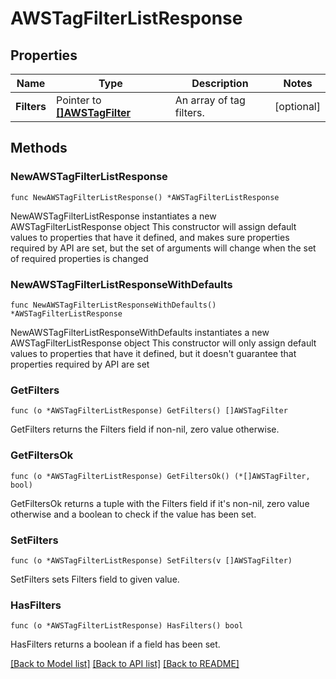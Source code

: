 # AWSTagFilterListResponse

## Properties

Name | Type | Description | Notes
---- | ---- | ----------- | ------
**Filters** | Pointer to [**[]AWSTagFilter**](AWSTagFilter.md) | An array of tag filters. | [optional] 

## Methods

### NewAWSTagFilterListResponse

`func NewAWSTagFilterListResponse() *AWSTagFilterListResponse`

NewAWSTagFilterListResponse instantiates a new AWSTagFilterListResponse object
This constructor will assign default values to properties that have it defined,
and makes sure properties required by API are set, but the set of arguments
will change when the set of required properties is changed

### NewAWSTagFilterListResponseWithDefaults

`func NewAWSTagFilterListResponseWithDefaults() *AWSTagFilterListResponse`

NewAWSTagFilterListResponseWithDefaults instantiates a new AWSTagFilterListResponse object
This constructor will only assign default values to properties that have it defined,
but it doesn't guarantee that properties required by API are set

### GetFilters

`func (o *AWSTagFilterListResponse) GetFilters() []AWSTagFilter`

GetFilters returns the Filters field if non-nil, zero value otherwise.

### GetFiltersOk

`func (o *AWSTagFilterListResponse) GetFiltersOk() (*[]AWSTagFilter, bool)`

GetFiltersOk returns a tuple with the Filters field if it's non-nil, zero value otherwise
and a boolean to check if the value has been set.

### SetFilters

`func (o *AWSTagFilterListResponse) SetFilters(v []AWSTagFilter)`

SetFilters sets Filters field to given value.

### HasFilters

`func (o *AWSTagFilterListResponse) HasFilters() bool`

HasFilters returns a boolean if a field has been set.


[[Back to Model list]](../README.md#documentation-for-models) [[Back to API list]](../README.md#documentation-for-api-endpoints) [[Back to README]](../README.md)


